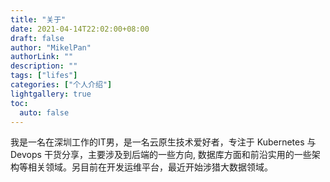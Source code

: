 ```yaml
---
title: "关于"
date: 2021-04-14T22:02:00+08:00
draft: false
author: "MikelPan"
authorLink: ""
description: ""
tags: ["lifes"]
categories: ["个人介绍"]
lightgallery: true
toc:
  auto: false
---
```


  我是一名在深圳工作的IT男，是一名云原生技术爱好者，专注于 Kubernetes 与 Devops 干货分享，主要涉及到后端的一些方向, 数据库方面和前沿实用的一些架构等相关领域。另目前在开发运维平台，最近开始涉猎大数据领域。






